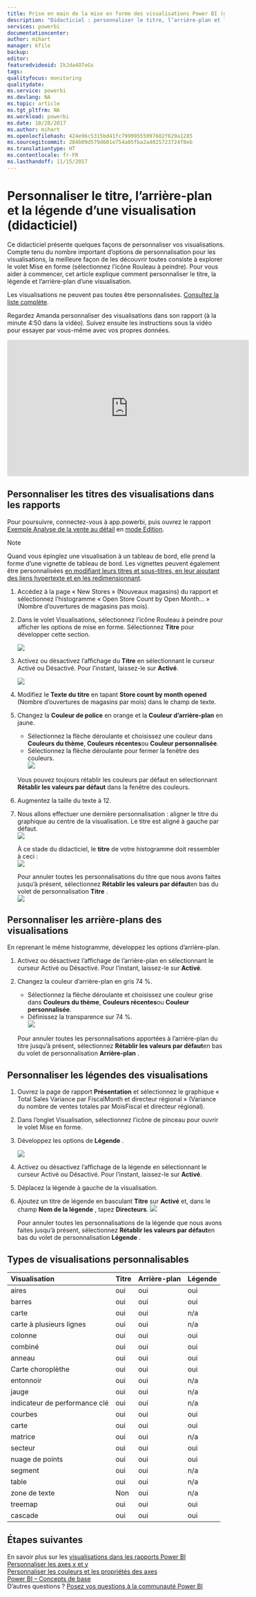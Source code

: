 ```yaml
---
title: Prise en main de la mise en forme des visualisations Power BI (didacticiel)
description: "Didacticiel : personnaliser le titre, l’arrière-plan et la légende d’une visualisation"
services: powerbi
documentationcenter: 
author: mihart
manager: kfile
backup: 
editor: 
featuredvideoid: IkJda4O7oGs
tags: 
qualityfocus: monitoring
qualitydate: 
ms.service: powerbi
ms.devlang: NA
ms.topic: article
ms.tgt_pltfrm: NA
ms.workload: powerbi
ms.date: 10/28/2017
ms.author: mihart
ms.openlocfilehash: 424e96c5315bd41fc79999555097602f629a1285
ms.sourcegitcommit: 284b09d579d601e754a05fba2a4025723724f8eb
ms.translationtype: HT
ms.contentlocale: fr-FR
ms.lasthandoff: 11/15/2017
---
```

# <a name="customize-visualization-titles-legends-and-backgrounds-tutorial"></a>Personnaliser le titre, l’arrière-plan et la légende d’une visualisation (didacticiel)
Ce didacticiel présente quelques façons de personnaliser vos visualisations.   Compte tenu du nombre important d’options de personnalisation pour les visualisations, la meilleure façon de les découvrir toutes consiste à explorer le volet Mise en forme (sélectionnez l’icône Rouleau à peindre).  Pour vous aider à commencer, cet article explique comment personnaliser le titre, la légende et l’arrière-plan d’une visualisation.  

Les visualisations ne peuvent pas toutes être personnalisées. [Consultez la liste complète](#list).  

Regardez Amanda personnaliser des visualisations dans son rapport (à la minute 4:50 dans la vidéo). Suivez ensuite les instructions sous la vidéo pour essayer par vous-même avec vos propres données.

<iframe width="560" height="315" src="https://www.youtube.com/embed/IkJda4O7oGs" frameborder="0" allowfullscreen></iframe>


## <a name="customize-visualization-titles-in-reports"></a>Personnaliser les titres des visualisations dans les rapports
Pour poursuivre, connectez-vous à app.powerbi, puis ouvrez le rapport [Exemple Analyse de la vente au détail](sample-datasets.md) en [mode Edition](service-interact-with-a-report-in-editing-view.md).

> [!NOTE]
> Quand vous épinglez une visualisation à un tableau de bord, elle prend la forme d’une vignette de tableau de bord.  Les vignettes peuvent également être personnalisées [en modifiant leurs titres et sous-titres, en leur ajoutant des liens hypertexte et en les redimensionnant](service-dashboard-edit-tile.md).
> 
> 

1. Accédez à la page « New Stores » (Nouveaux magasins) du rapport et sélectionnez l’histogramme « Open Store Count by Open Month... » (Nombre d’ouvertures de magasins pas mois).
2. Dans le volet Visualisations, sélectionnez l’icône Rouleau à peindre pour afficher les options de mise en forme.  Sélectionnez **Titre** pour développer cette section.  
   
   ![](media/power-bi-visualization-customize-title-background-and-legend/power-bi-formatting-menu.png)
3. Activez ou désactivez l’affichage du  **Titre** en sélectionnant le curseur Activé ou Désactivé. Pour l’instant, laissez-le sur **Activé**.  
   
   ![](media/power-bi-visualization-customize-title-background-and-legend/onoffslider.png)
4. Modifiez le **Texte du titre** en tapant **Store count by month opened** (Nombre d’ouvertures de magasins par mois) dans le champ de texte.  
5. Changez la **Couleur de police** en orange et la **Couleur d’arrière-plan** en jaune.
   
   * Sélectionnez la flèche déroulante et choisissez une couleur dans **Couleurs du thème**, **Couleurs récentes**ou **Couleur personnalisée**.
   * Sélectionnez la flèche déroulante pour fermer la fenêtre des couleurs.  
     ![](media/power-bi-visualization-customize-title-background-and-legend/customizecolorpicker.png)
   
   Vous pouvez toujours rétablir les couleurs par défaut en sélectionnant **Rétablir les valeurs par défaut** dans la fenêtre des couleurs.
6. Augmentez la taille du texte à 12.
7. Nous allons effectuer une dernière personnalisation : aligner le titre du graphique au centre de la visualisation. Le titre est aligné à gauche par défaut.  
   ![](media/power-bi-visualization-customize-title-background-and-legend/customizealign.png)
   
    À ce stade du didacticiel, le **titre** de votre histogramme doit ressembler à ceci :  
    ![](media/power-bi-visualization-customize-title-background-and-legend/tutorialprogress1.png)
   
    Pour annuler toutes les personnalisations du titre que nous avons faites jusqu’à présent, sélectionnez **Rétablir les valeurs par défaut**en bas du volet de personnalisation **Titre** .  
    ![](media/power-bi-visualization-customize-title-background-and-legend/revertall.png)

## <a name="customize-visualization-backgrounds"></a>Personnaliser les arrière-plans des visualisations
En reprenant le même histogramme, développez les options d’arrière-plan.

1. Activez ou désactivez l’affichage de l’arrière-plan en sélectionnant le curseur Activé ou Désactivé. Pour l’instant, laissez-le sur **Activé**.
2. Changez la couleur d’arrière-plan en gris 74 %.
   
   * Sélectionnez la flèche déroulante et choisissez une couleur grise dans **Couleurs du thème**, **Couleurs récentes**ou **Couleur personnalisée**.
   * Définissez la transparence sur 74 %.   
     ![](media/power-bi-visualization-customize-title-background-and-legend/power-bi-customize-background.png)
   
   Pour annuler toutes les personnalisations apportées à l’arrière-plan du titre jusqu’à présent, sélectionnez **Rétablir les valeurs par défaut**en bas du volet de personnalisation **Arrière-plan** .

## <a name="customize-visualization-legends"></a>Personnaliser les légendes des visualisations
1. Ouvrez la page de rapport **Présentation** et sélectionnez le graphique « Total Sales Variance par FiscalMonth et directeur régional » (Variance du nombre de ventes totales par MoisFiscal et directeur régional).
2. Dans l’onglet Visualisation, sélectionnez l’icône de pinceau pour ouvrir le volet Mise en forme.  
3. Développez les options de **Légende** .
   
      ![](media/power-bi-visualization-customize-title-background-and-legend/legend.png)
4. Activez ou désactivez l’affichage de la légende en sélectionnant le curseur Activé ou Désactivé. Pour l’instant, laissez-le sur **Activé**.
5. Déplacez la légende à gauche de la visualisation.    
6. Ajoutez un titre de légende en basculant **Titre** sur **Activé** et, dans le champ **Nom de la légende** , tapez **Directeurs**.
   ![](media/power-bi-visualization-customize-title-background-and-legend/legend-move.png)
   
   Pour annuler toutes les personnalisations de la légende que nous avons faites jusqu’à présent, sélectionnez **Rétablir les valeurs par défaut**en bas du volet de personnalisation **Légende** .

<a name="list"></a>

## <a name="visualization-types-that-can-be-customized"></a>Types de visualisations personnalisables
| Visualisation | Titre | Arrière-plan | Légende |
|:--- |:--- |:--- |:--- |
| aires |oui |oui |oui |
| barres |oui |oui |oui |
| carte |oui |oui |n/a |
| carte à plusieurs lignes |oui |oui |n/a |
| colonne |oui |oui |oui |
| combiné |oui |oui |oui |
| anneau |oui |oui |oui |
| Carte choroplèthe |oui |oui |oui |
| entonnoir |oui |oui |n/a |
| jauge |oui |oui |n/a |
| indicateur de performance clé |oui |oui |n/a |
| courbes |oui |oui |oui |
| carte |oui |oui |oui |
| matrice |oui |oui |n/a |
| secteur |oui |oui |oui |
| nuage de points |oui |oui |oui |
| segment |oui |oui |n/a |
| table |oui |oui |n/a |
| zone de texte |Non |oui |n/a |
| treemap |oui |oui |oui |
| cascade |oui |oui |oui |

## <a name="next-steps"></a>Étapes suivantes
En savoir plus sur les [visualisations dans les rapports Power BI](power-bi-report-visualizations.md)  
[Personnaliser les axes x et y](power-bi-visualization-customize-x-axis-and-y-axis.md)  
[Personnaliser les couleurs et les propriétés des axes](service-getting-started-with-color-formatting-and-axis-properties.md)  
[Power BI – Concepts de base](service-basic-concepts.md)  
D’autres questions ? [Posez vos questions à la communauté Power BI](http://community.powerbi.com/)

